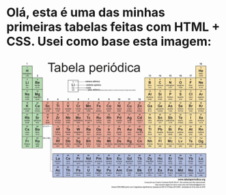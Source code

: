 #  Olá, esta é uma das minhas primeiras tabelas feitas com HTML + CSS. Usei como base esta imagem: <img src="tabela.jpeg">